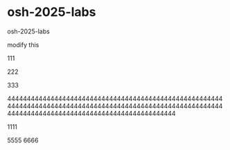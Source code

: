 # osh-2025-labs
osh-2025-labs

modify this

111

222

333

444444444444444444444444444444444444444444444444444444444444444444444444444444444444444444444444444444444444444444444444444444444444444444444444444444444

1111

5555
6666